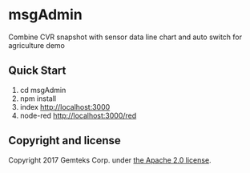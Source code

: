 # msgAdmin

Combine CVR snapshot with sensor data line chart and  auto switch for agriculture demo

## Quick Start

1. cd msgAdmin
2. npm install
3. index <http://localhost:3000>
4. node-red <http://localhost:3000/red>


## Copyright and license

Copyright 2017 Gemteks Corp. under [the Apache 2.0 license](LICENSE).
